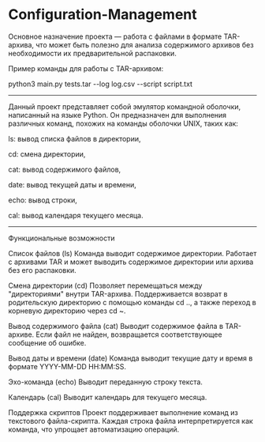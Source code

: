 # Configuration-Management
Основное назначение проекта — работа с файлами в формате TAR-архива, что может быть полезно для анализа содержимого архивов без необходимости их предварительной распаковки.

Пример команды для работы с TAR-архивом:

python3 main.py tests.tar --log log.csv --script script.txt

----------------------------------------------------------------------------------------------------------------------------------------------------------------------------------------------------------------------------
Данный проект представляет собой эмулятор командной оболочки, написанный на языке Python. Он предназначен для выполнения различных команд, похожих на команды оболочки UNIX, таких как:


ls: вывод списка файлов в директории,

cd: смена директории,

cat: вывод содержимого файлов,

date: вывод текущей даты и времени,

echo: вывод строки,

cal: вывод календаря текущего месяца.


----------------------------------------------------------------------------------------------------------------------------------------------------------------------------------------------------------------------------
Функциональные возможности

Список файлов (ls) Команда выводит содержимое директории. Работает с архивами TAR и может выводить содержимое директории или архива без его распаковки.

Смена директории (cd) Позволяет перемещаться между "директориями" внутри TAR-архива. Поддерживается возврат в родительскую директорию с помощью команды cd .., а также переход в корневую директорию через cd ~.

Вывод содержимого файла (cat) Выводит содержимое файла в TAR-архиве. Если файл не найден, возвращается соответствующее сообщение об ошибке.

Вывод даты и времени (date) Команда выводит текущие дату и время в формате YYYY-MM-DD HH:MM:SS.

Эхо-команда (echo) Выводит переданную строку текста.

Календарь (cal) Выводит календарь для текущего месяца.

Поддержка скриптов Проект поддерживает выполнение команд из текстового файла-скрипта. Каждая строка файла интерпретируется как команда, что упрощает автоматизацию операций.

